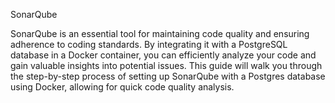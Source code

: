 SonarQube

SonarQube is an essential tool for maintaining code quality and ensuring adherence to coding standards. By integrating it with a PostgreSQL database in a Docker container, you can efficiently analyze your code and gain valuable insights into potential issues. This guide will walk you through the step-by-step process of setting up SonarQube with a Postgres database using Docker, allowing for quick code quality analysis.
